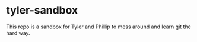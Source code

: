 # tyler-sandbox

This repo is a sandbox for Tyler and Phillip to mess around and learn git the hard way.
